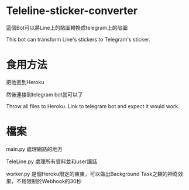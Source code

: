 # Teleline-sticker-converter
這個Bot可以將Line上的貼圖轉換成telegram上的貼圖<p>
This bot can transform Line's stickers to Telegram's sticker.<p>
# 食用方法
把他丟到Heroku<p>
然後連接到telegram bot就可以了<p>

Throw all files to Heroku. Link to telegram bot and expect it would work.

# 檔案
main.py 處理網路的地方<p>
TeleLine.py 處理所有資料並和user講話<p>
worker.py 是個Heroku限定的東東，可以做出Background Task之類的神奇效果，不用限制於Webhook的30秒<p>